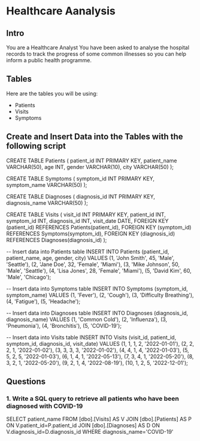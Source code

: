 # Healthcare Aanalysis
## Intro
You are a Healthcare Analyst
You have been asked to analyse the hospital records to track the progress of some common illnesses so you can help inform a public health programme.

## Tables
Here are the tables you will be using:
* Patients
* Visits
* Symptoms
  

## Create and Insert Data into the Tables with the following script
  CREATE TABLE Patients (
  patient_id INT PRIMARY KEY,
  patient_name VARCHAR(50),
  age INT,
  gender VARCHAR(10),
  city VARCHAR(50)
  );
  
  CREATE TABLE Symptoms (
  symptom_id INT PRIMARY KEY,
  symptom_name VARCHAR(50)
  );
  
  CREATE TABLE Diagnoses (
  diagnosis_id INT PRIMARY KEY,
  diagnosis_name VARCHAR(50)
  );
  
  CREATE TABLE Visits (
  visit_id INT PRIMARY KEY,
  patient_id INT,
  symptom_id INT,
  diagnosis_id INT,
  visit_date DATE,
  FOREIGN KEY (patient_id) REFERENCES Patients(patient_id),
  FOREIGN KEY (symptom_id) REFERENCES Symptoms(symptom_id),
  FOREIGN KEY (diagnosis_id) REFERENCES Diagnoses(diagnosis_id)
  );
  
  -- Insert data into Patients table
  INSERT INTO Patients (patient_id, patient_name, age, gender, city)
  VALUES
  (1, 'John Smith', 45, 'Male', 'Seattle'),
  (2, 'Jane Doe', 32, 'Female', 'Miami'),
  (3, 'Mike Johnson', 50, 'Male', 'Seattle'),
  (4, 'Lisa Jones', 28, 'Female', 'Miami'),
  (5, 'David Kim', 60, 'Male', 'Chicago');
  
  -- Insert data into Symptoms table
  INSERT INTO Symptoms (symptom_id, symptom_name)
  VALUES
  (1, 'Fever'),
  (2, 'Cough'),
  (3, 'Difficulty Breathing'),
  (4, 'Fatigue'),
  (5, 'Headache');
  
  -- Insert data into Diagnoses table
  INSERT INTO Diagnoses (diagnosis_id, diagnosis_name)
  VALUES
  (1, 'Common Cold'),
  (2, 'Influenza'),
  (3, 'Pneumonia'),
  (4, 'Bronchitis'),
  (5, 'COVID-19');
  
  -- Insert data into Visits table
  INSERT INTO Visits (visit_id, patient_id, symptom_id, diagnosis_id, visit_date)
  VALUES
  (1, 1, 1, 2, '2022-01-01'),
  (2, 2, 2, 1, '2022-01-02'),
  (3, 3, 3, 3, '2022-01-02'),
  (4, 4, 1, 4, '2022-01-03'),
  (5, 5, 2, 5, '2022-01-03'),
  (6, 1, 4, 1, '2022-05-13'),
  (7, 3, 4, 1, '2022-05-20'),
  (8, 3, 2, 1, '2022-05-20'),
  (9, 2, 1, 4, '2022-08-19'),
  (10, 1, 2, 5, '2022-12-01');

## Questions

### 1. Write a SQL query to retrieve all patients who have been diagnosed with COVID-19
SELECT 
	patient_name 
FROM [dbo].[Visits] AS V 
	JOIN [dbo].[Patients] AS P ON V.patient_id=P.patient_id
	JOIN [dbo].[Diagnoses] AS D ON V.diagnosis_id=D.diagnosis_id
WHERE diagnosis_name='COVID-19'




